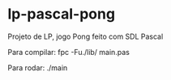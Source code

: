 # lp-pascal-pong
Projeto de LP, jogo Pong feito com SDL Pascal

Para compilar:
    fpc -Fu./lib/ main.pas

Para rodar:
    ./main 

